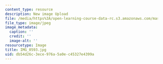 ```yaml
---
content_type: resource
description: New image Upload
file: /media/https%3A/open-learning-course-data-rc.s3.amazonaws.com/mas-962-special-topics-new-textiles-spring-2010/db54d26c3ece976a5a0ec45327e4399a_IMG_0593.jpg
file_type: image/jpeg
image_metadata:
  caption: ''
  credit: ''
  image-alt: ''
resourcetype: Image
title: IMG_0593.jpg
uid: db54d26c-3ece-976a-5a0e-c45327e4399a
---
```

